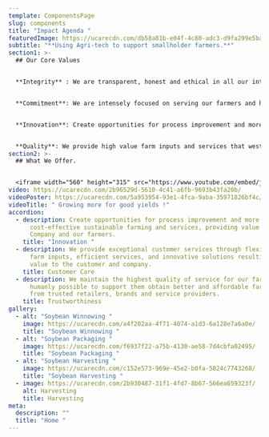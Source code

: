 ```yaml
---
template: ComponentsPage
slug: components
title: "Impact Agenda "
featuredImage: https://ucarecdn.com/db58a81b-e04f-4c80-adc3-d9fa299e5ba1/
subtitle: "**Using Agri-tech to support smallholder farmers.**"
section1: >-
  ## Our Core Values


  **Integrity** ​: We are transparent, honest and ethical in all our interactions with farmers, potential farmers, input dealers and service providers with the highest standard of professional behaviour.


  **Commitment**:​ We are intensely focused on serving our farmers and helping them achieve their objectives. we create value.


  **Innovation**:​ Create opportunities for process improvement and more cost-effective sustainable farming and services, providing value to the Company and our farmers.


  **Quality**: ​We provide high value farm inputs and services that west and behind, which ensures customer satisfaction, profitability and the future of our farmers and our growth.
section2: >-
  ## What We Offer.


  <iframe width="560" height="315" src="https://www.youtube.com/embed/jjBBFMhraCQ" frameborder="0" allow="accelerometer; autoplay; clipboard-write; encrypted-media; gyroscope; picture-in-picture" allowfullscreen></iframe>
video: https://ucarecdn.com/2b96529d-5610-4c41-a6fb-9693b43fa20b/
videoPoster: https://ucarecdn.com/5a953954-93e1-4fca-9aba-35971826bf4c/
videoTitle: " Growing more for good yields !"
accordion:
  - description: Create opportunities for process improvement and more
      cost-effective sustainable farming and services, providing value to the
      Company and our farmers.
    title: "Innovation "
  - description: We provide exceptional customer services through flexible, quality
      farm inputs, efficient services, and innovative solutions resulting in
      value to the customer and company.
    title: Customer Care
  - description: We maintain the highest quality of service for our farmers as is
      humanly possible to support them obtain better and affordable farm inputs
      from trusted retailers, brands and service providers.
    title: Trustworthiness
gallery:
  - alt: "Soybean Winnowing "
    image: https://ucarecdn.com/a4f202aa-4f71-4074-a1d3-6a128e7a6a0e/
    title: "Soybean Winnowing "
  - alt: "Soybean Packaging "
    image: https://ucarecdn.com/f6937f22-a75b-4130-ae58-7d4cbfa02495/
    title: "Soybean Packaging "
  - alt: "Soybean Harvesting "
    image: https://ucarecdn.com/c152e573-969e-45e2-b0fa-5824c7743268/
    title: "Soybean Harvesting "
  - image: https://ucarecdn.com/2b930487-31f1-4fd7-8b67-566ea659323f/
    alt: Harvesting
    title: Harvesting
meta:
  description: ""
  title: "Home "
---
```

